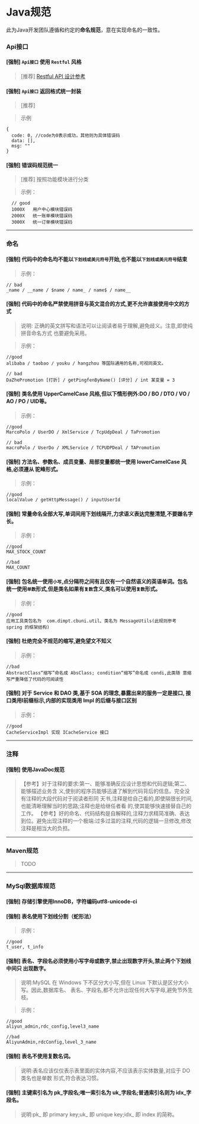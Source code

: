 Java规范
==========================

此为Java开发团队遵循和约定的**命名规范**，意在实现命名的一致性。

### Api接口

#### [强制] `Api接口` 使用 `Restful` 风格
> [推荐] [Restful API 设计参考](https://github.com/aisuhua/restful-api-design-references) 

#### [强制] `Api接口` 返回格式统一封装
> [推荐] 

> 示例

```
{
  code: 0, //code为0表示成功，其他则为具体错误码
  data: [],
  msg: ""
}
```


#### [强制] 错误码规范统一

> [推荐] 按照功能模块进行分类

> 示例：

```
  // good
  1000X   用户中心模块错误码
  2000X   统一账单模块错误码
  3000X   统一订单模块错误码
```

---

### 命名

#### [强制] 代码中的命名均不能以`下划线或美元符号`开始,也不能以`下划线或美元符号`结束

> 示例：

```
// bad
_name / __name / $name / name_ / name$ / name__
```

#### [强制] 代码中的命名严禁使用拼音与英文混合的方式,更不允许直接使用中文的方式

> 说明: 正确的英文拼写和语法可以让阅读者易于理解,避免歧义。注意,即使纯拼音命名方式 也要避免采用。

> 示例：
```
//good
alibaba / taobao / youku / hangzhou 等国际通用的名称,可视同英文。

// bad
DaZhePromotion [打折] / getPingfenByName() [评分] / int 某变量 = 3
```

#### [强制] 类名使用 UpperCamelCase 风格,但以下情形例外:DO / BO / DTO / VO / AO / PO / UID等。
> 示例：
```
//good
MarcoPolo / UserDO / XmlService / TcpUdpDeal / TaPromotion

// bad
macroPolo / UserDo / XMLService / TCPUDPDeal / TAPromotion
```

#### [强制] 方法名、参数名、成员变量、局部变量都统一使用 lowerCamelCase 风格,必须遵从 驼峰形式。
> 示例：
```
//good
localValue / getHttpMessage() / inputUserId
```

#### [强制] 常量命名全部大写,单词间用下划线隔开,力求语义表达完整清楚,不要嫌名字长。
> 示例：
```
//good
MAX_STOCK_COUNT

//bad
MAX_COUNT
```

#### [强制] 包名统一使用`小写`,点分隔符之间有且仅有一个自然语义的英语单词。包名统一使用`单数`形式,但是类名如果有`复数`含义,类名可以使用`复数`形式。
> 示例：
```
//good
应用工具类包名为  com.dimpt.cbuni.util、类名为 MessageUtils(此规则参考 spring 的框架结构)
```

#### [强制] 杜绝完全不规范的缩写,避免望文不知义

> 示例：
```
//bad
AbstractClass“缩写”命名成 AbsClass; condition“缩写”命名成 condi,此类随 意缩写严重降低了代码的可阅读性
```

#### [强制] 对于 Service 和 DAO 类,基于 SOA 的理念,暴露出来的服务一定是接口, 接口类用I前缀标示,内部的实现类用 Impl 的后缀与接口区别

> 示例：
```
//good
CacheServiceImpl 实现 ICacheService 接口
```

--- 
### 注释

#### [强制] 使用JavaDoc规范
>【参考】对于注释的要求:第一、能够准确反应设计思想和代码逻辑;第二、能够描述业务含 义,使别的程序员能够迅速了解到代码背后的信息。完全没有注释的大段代码对于阅读者形同 天书,注释是给自己看的,即使隔很长时间,也能清晰理解当时的思路;注释也是给继任者看 的,使其能够快速接替自己的工作。
> 【参考】好的命名、代码结构是自解释的,注释力求精简准确、表达到位。避免出现注释的一个极端:过多过滥的注释,代码的逻辑一旦修改,修改注释是相当大的负担。

---
### Maven规范
> TODO

---
### MySql数据库规范

#### [强制] 存储引擎使用InnoDB，字符编码utf8-unicode-ci

#### [强制] 表名使用下划线分割（蛇形法）
> 示例：
```
//good
t_user, t_info
```
#### [强制] 表名、字段名必须使用小写字母或数字,禁止出现数字开头,禁止两个下划线中间只 出现数字。
> 说明:MySQL 在 Windows 下不区分大小写,但在 Linux 下默认是区分大小写。因此,数据库名、 表名、字段名,都不允许出现任何大写字母,避免节外生枝。 

> 示例：
```
//good 
aliyun_admin,rdc_config,level3_name

//bad
AliyunAdmin,rdcConfig,level_3_name
```
#### [强制] 表名不使用复数名词。
> 说明:表名应该仅仅表示表里面的实体内容,不应该表示实体数量,对应于 DO 类名也是单数 形式,符合表达习惯。

#### [强制] 主键索引名为 pk_字段名;唯一索引名为 uk_字段名;普通索引名则为 idx_字段名。
> 说明:pk_ 即 primary key;uk_ 即 unique key;idx_ 即 index 的简称。






